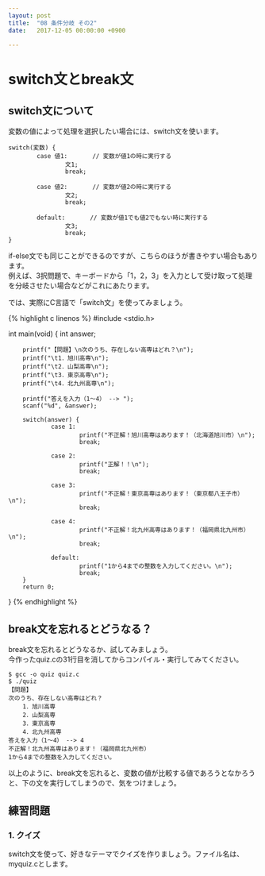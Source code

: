 ```yaml
---
layout: post
title:  "08 条件分岐 その2"
date:   2017-12-05 00:00:00 +0900

---
```


# switch文とbreak文
## switch文について
変数の値によって処理を選択したい場合には、switch文を使います。  

```
switch(変数) {
        case 値1:       // 変数が値1の時に実行する
                文1;
                break;

        case 値2:       // 変数が値2の時に実行する
                文2;
                break;

        default:       // 変数が値1でも値2でもない時に実行する
                文3;
                break;
}
```

if-else文でも同じことができるのですが、こちらのほうが書きやすい場合もあります。  
例えば、3択問題で、キーボードから「1，2，3」を入力として受け取って処理を分岐させたい場合などがこれにあたります。

では、実際にC言語で「switch文」を使ってみましょう。

{% highlight c linenos %}
#include <stdio.h>

int main(void)
{
        int answer;

        printf("【問題】\n次のうち、存在しない高専はどれ？\n");
        printf("\t1．旭川高専\n");
        printf("\t2．山梨高専\n");
        printf("\t3．東京高専\n");
        printf("\t4．北九州高専\n");

        printf("答えを入力（1〜4） --> ");
        scanf("%d", &answer);

        switch(answer) {
                case 1:
                        printf("不正解！旭川高専はあります！（北海道旭川市）\n");
                        break;

                case 2:
                        printf("正解！！\n");
                        break;

                case 3:
                        printf("不正解！東京高専はあります！（東京都八王子市）\n");
                        break;

                case 4:
                        printf("不正解！北九州高専はあります！（福岡県北九州市）\n");
                        break;

                default:
                        printf("1から4までの整数を入力してください。\n");
                        break;
        }
        return 0;
}
{% endhighlight %}

## break文を忘れるとどうなる？
break文を忘れるとどうなるか、試してみましょう。  
今作ったquiz.cの31行目を消してからコンパイル・実行してみてください。

```
$ gcc -o quiz quiz.c
$ ./quiz
【問題】
次のうち、存在しない高専はどれ？
    1．旭川高専
    2．山梨高専
    3．東京高専
    4．北九州高専
答えを入力（1〜4） --> 4
不正解！北九州高専はあります！（福岡県北九州市）
1から4までの整数を入力してください。
```

以上のように、break文を忘れると、変数の値が比較する値であろうとなかろうと、下の文を実行してしまうので、気をつけましょう。

## 練習問題
### 1. クイズ
switch文を使って、好きなテーマでクイズを作りましょう。ファイル名は、myquiz.cとします。

